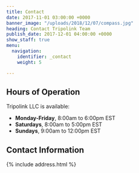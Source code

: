 ```yaml
---
title: Contact
date: 2017-11-01 03:00:00 +0000
banner_image: "/uploads/2018/12/07/compass.jpg"
heading: Contact Tripolink Team
publish_date: 2017-12-01 04:00:00 +0000
show_staff: true
menu:
  navigation:
    identifier: _contact
    weight: 5

---
```

## Hours of Operation

Tripolink LLC is available:

* **Monday-Friday**, 8:00am to 6:00pm EST
* **Saturdays**, 8:00am to 5:00pm EST
* **Sundays**, 9:00am to 12:00pm EST

## Contact Information

{% include address.html %}